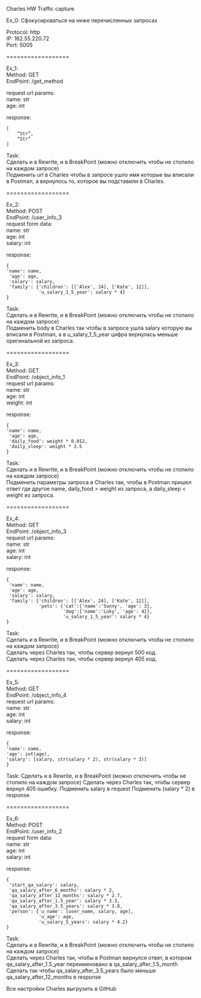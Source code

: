 Charles HW Traffic capture



Ex_0: Сфокусироваться на ниже перечисленных запросах

Protocol: http  
IP: 162.55.220.72  
Port: 5005  

==================

Ex_1:  
Method: GET  
EndPoint: /get_method  

request url params:  
 name: str  
 age: int  
 
response:
```
[
    “Str”,
    “Str”
]
```

Task:  
Сделать и в Rewrite, и в BreakPoint (можно отключить чтобы не стопило на каждом запросе)  
Подменить url в Charles чтобы в запросе ушло имя которые вы вписали в Postman, а вернулось то, которое вы подставили в Charles.

==================

Ex_2:  
Method: POST  
EndPoint: /user_info_3  
request form data:  
 name: str  
 age: int  
 salary: int  
 
response:
```
{
'name': name,
 'age': age,
 'salary': salary,
 'family': {'children': [['Alex', 24], ['Kate', 12]],
            'u_salary_1_5_year': salary * 4}
}
```

Task:  
Сделать и в Rewrite, и в BreakPoint (можно отключить чтобы не стопило на каждом запросе)  
Подменить body в Charles так чтобы в запросе ушла salary которую вы вписали в Postman, а в u_salary_1_5_year цифра вернулась меньше оригинальной из запроса.

==================

Ex_3:  
Method: GET  
EndPoint: /object_info_1  
request url params:  
 name: str  
 age: int  
 weight: int  
 
response: 
```
{
'name': name,
 'age': age,
 'daily_food': weight * 0.012,
 'daily_sleep': weight * 2.5
}
```

Task:  
Сделать и в Rewrite, и в BreakPoint (можно отключить чтобы не стопило на каждом запросе)  
Подменить параметры запроса в Charles так, чтобы в Postman пришел ответ где другое name, daily_food > weight из запроса, а daily_sleep < weight из запроса.  

==================

Ex_4:  
Method: GET  
EndPoint: /object_info_3  
request url params:  
 name: str  
 age: int  
 salary: int  
 
response:
```
{
 'name': name,
 'age': age,
 'salary': salary,
 'family': {'children': [['Alex', 24], ['Kate', 12]],
            'pets': {'cat':{'name':'Sunny', 'age': 3},
                     'dog':{'name':'Luky', 'age': 4}},
                     'u_salary_1_5_year': salary * 4}
}
```

Task:  
Сделать и в Rewrite, и в BreakPoint (можно отключить чтобы не стопило на каждом запросе)  
Сделать через Charles так, чтобы сервер вернул 500 код.  
Сделать через Charles так, чтобы сервер вернул 405 код.  

==================

Ex_5:  
Method: GET  
EndPoint: /object_info_4  
request url params:  
 name: str  
 age: int  
 salary: int  
 
 response:
 ```
{
'name': name,
'age': int(age),
'salary': [salary, str(salary * 2), str(salary * 3)]
}
```

Task:
Сделать и в Rewrite, и в BreakPoint (можно отключить чтобы не стопило на каждом запросе)
Сделать через Charles так, чтобы сервер вернул 405 ошибку.
Подменить salary в request
Подменить (salary * 2) в response

==================

Ex_6:  
Method: POST  
EndPoint: /user_info_2  
request form data:  
 name: str  
 age: int  
 salary: int  
 
response:
```
{
 'start_qa_salary': salary,
 'qa_salary_after_6_months': salary * 2,
 'qa_salary_after_12_months': salary * 2.7,
 'qa_salary_after_1.5_year': salary * 3.3,
 'qa_salary_after_3.5_years': salary * 3.8,
 'person': {'u_name': [user_name, salary, age],
            'u_age': age,
            'u_salary_5_years': salary * 4.2}
}

```
Task:  
Сделать и в Rewrite, и в BreakPoint (можно отключить чтобы не стопило на каждом запросе)  
Сделать через Charles так, чтобы в Postman вернулся ответ, в котором qa_salary_after_1.5_year переименовано в qa_salary_after_1.5_month  
Сделать так чтобы qa_salary_after_3.5_years было меньше qa_salary_after_12_months в response  

Все настройки Charles выгрузить в GitHub

